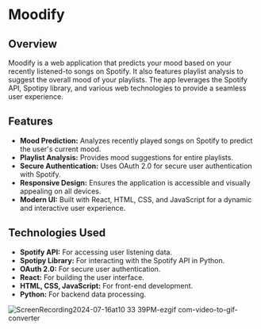 # **Moodify**

## **Overview**
Moodify is a web application that predicts your mood based on your recently listened-to songs on Spotify. It also features playlist analysis to suggest the overall mood of your playlists. The app leverages the Spotify API, Spotipy library, and various web technologies to provide a seamless user experience.

## **Features**
- **Mood Prediction:** Analyzes recently played songs on Spotify to predict the user's current mood.
- **Playlist Analysis:** Provides mood suggestions for entire playlists.
- **Secure Authentication:** Uses OAuth 2.0 for secure user authentication with Spotify.
- **Responsive Design:** Ensures the application is accessible and visually appealing on all devices.
- **Modern UI:** Built with React, HTML, CSS, and JavaScript for a dynamic and interactive user experience.

## **Technologies Used**
- **Spotify API:** For accessing user listening data.
- **Spotipy Library:** For interacting with the Spotify API in Python.
- **OAuth 2.0:** For secure user authentication.
- **React:** For building the user interface.
- **HTML, CSS, JavaScript:** For front-end development.
- **Python:** For backend data processing.
  
![ScreenRecording2024-07-16at10 33 39PM-ezgif com-video-to-gif-converter](https://github.com/user-attachments/assets/c31d281a-43cb-431a-bfea-72fa1c66959b)
